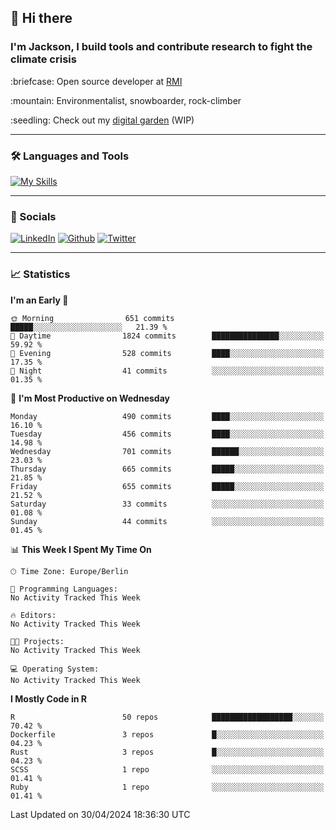 ## :wave: Hi there
### I'm Jackson, I build tools and contribute research to fight the climate crisis
<p> :briefcase: Open source developer at <a href="https://rmi.org/" alt="RMI">RMI</a></p>
<p> :mountain: Environmentalist, snowboarder, rock-climber</p>
<p> :seedling: Check out my <a href="https://jdhoffa.github.io/" alt="digital garden">digital garden</a> (WIP) </p>

---

### :hammer_and_wrench: Languages and Tools

[![My Skills](https://skillicons.dev/icons?i=r,python,rust,js,html,css,postgresql,neovim,azure,docker,git&perline=6&theme=dark)](https://skillicons.dev)

---

### :iphone: Socials

[![LinkedIn](https://skillicons.dev/icons?i=linkedin&theme=dark)](https://www.linkedin.com/in/jackson-hoffart/) 
[![Github](https://skillicons.dev/icons?i=github&theme=dark)](https://github.com/jdhoffa) 
[![Twitter](https://skillicons.dev/icons?i=twitter&theme=dark)](https://twitter.com/jdhoffart) 

---

### :chart_with_upwards_trend: Statistics

 
<!--START_SECTION:waka-->
**I'm an Early 🐤** 

```text
🌞 Morning                651 commits         █████░░░░░░░░░░░░░░░░░░░░   21.39 % 
🌆 Daytime                1824 commits        ███████████████░░░░░░░░░░   59.92 % 
🌃 Evening                528 commits         ████░░░░░░░░░░░░░░░░░░░░░   17.35 % 
🌙 Night                  41 commits          ░░░░░░░░░░░░░░░░░░░░░░░░░   01.35 % 
```
📅 **I'm Most Productive on Wednesday** 

```text
Monday                   490 commits         ████░░░░░░░░░░░░░░░░░░░░░   16.10 % 
Tuesday                  456 commits         ████░░░░░░░░░░░░░░░░░░░░░   14.98 % 
Wednesday                701 commits         ██████░░░░░░░░░░░░░░░░░░░   23.03 % 
Thursday                 665 commits         █████░░░░░░░░░░░░░░░░░░░░   21.85 % 
Friday                   655 commits         █████░░░░░░░░░░░░░░░░░░░░   21.52 % 
Saturday                 33 commits          ░░░░░░░░░░░░░░░░░░░░░░░░░   01.08 % 
Sunday                   44 commits          ░░░░░░░░░░░░░░░░░░░░░░░░░   01.45 % 
```


📊 **This Week I Spent My Time On** 

```text
🕑︎ Time Zone: Europe/Berlin

💬 Programming Languages: 
No Activity Tracked This Week

🔥 Editors: 
No Activity Tracked This Week

🐱‍💻 Projects: 
No Activity Tracked This Week

💻 Operating System: 
No Activity Tracked This Week
```

**I Mostly Code in R** 

```text
R                        50 repos            ██████████████████░░░░░░░   70.42 % 
Dockerfile               3 repos             █░░░░░░░░░░░░░░░░░░░░░░░░   04.23 % 
Rust                     3 repos             █░░░░░░░░░░░░░░░░░░░░░░░░   04.23 % 
SCSS                     1 repo              ░░░░░░░░░░░░░░░░░░░░░░░░░   01.41 % 
Ruby                     1 repo              ░░░░░░░░░░░░░░░░░░░░░░░░░   01.41 % 
```




 Last Updated on 30/04/2024 18:36:30 UTC
<!--END_SECTION:waka-->
